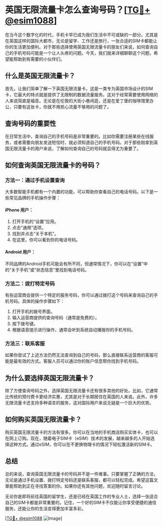 # 英国无限流量卡怎么查询号码？[[TG💪+ @esim1088](https://t.me/s/esim1088)]

在当今这个数字化的时代，手机卡早已成为我们生活中不可或缺的一部分。尤其是在英国这样的国际大都市，无论是留学、工作还是旅行，一张合适的SIM卡都能让你的生活更加便利。对于那些选择使用英国无限流量卡的朋友们来说，如何查询自己的手机号码可能是一个让人头疼的问题。今天，我们就来详细聊聊这个问题，希望能帮助到有需要的小伙伴们。

## 什么是英国无限流量卡？

首先，让我们简单了解一下英国无限流量卡。这是一类专为英国市场设计的SIM卡，它最大的特点就是提供了无限制的数据流量服务。这对于经常需要使用网络的人来说简直是福音。无论是在伦敦的大街小巷闲逛，还是在爱丁堡的咖啡馆里办公，只要有这张卡，你就不用担心流量不够用的问题了。

## 查询号码的重要性

在日常生活中，查询自己的手机号码是非常重要的。比如你需要注册某些在线服务，或者需要向朋友发送短信时，就必须知道自己的手机号码。对于那些刚拿到英国无限流量卡的用户来说，了解如何查询自己的号码就显得尤为重要了。

## 如何查询英国无限流量卡的号码？

### 方法一：通过手机设置查询

大多数智能手机都有一个内置的功能，可以帮助你查看自己的电话号码。以下是一些常见品牌的手机操作步骤：

#### iPhone 用户：
1. 打开手机的“设置”应用。
2. 点击“通用”选项。
3. 找到并点击“关于本机”。
4. 在这里，你可以看到你的电话号码。

#### Android 用户：
不同品牌的Android手机可能会有所不同，但通常情况下，你可以在“设置”中的“关于手机”或“状态信息”里找到电话号码。

### 方法二：拨打特定号码

有些运营商会提供一个特定的服务号码，你可以通过拨打这个号码来查询自己的手机号码。具体的操作步骤如下：

1. 打开手机的拨号界面。
2. 输入运营商提供的查询号码（通常是免费的）。
3. 按下拨号键。
4. 根据语音提示进行操作，通常会听到系统自动播报你的手机号码。

### 方法三：联系客服

如果你尝试了上述方法仍然无法查询到自己的号码，那么直接联系运营商的客服可能是最有效的方式。客服人员可以通过你的账户信息帮你找到手机号码。

## 为什么要选择英国无限流量卡？

除了方便查询号码之外，选择英国无限流量卡还有很多其他的好处。比如，它通常比传统的预付费卡更经济实惠，尤其是对于长期居住在英国的人来说。此外，许多无限流量卡还支持多种语言的服务，这对国际用户来说无疑是一个巨大的优势。

## 如何购买英国无限流量卡？

购买英国无限流量卡的方法有很多。你可以在当地的手机商店购买实体卡，也可以在网上订购。现在，随着电子SIM卡（eSIM）技术的发展，越来越多的人开始选择这种方式。通过eSIM，你可以在不更换物理卡的情况下轻松激活新的SIM卡。

## 总结

总的来说，查询英国无限流量卡的号码并不是一件难事。只要掌握了正确的方法，无论是通过手机设置、拨打特定号码还是联系客服，都可以轻松完成。希望这篇文章能帮助到正在寻找答案的你。如果你还有其他问题，欢迎随时留言讨论。

无论你是即将前往英国的留学生，还是已经在英国工作的专业人士，选择一张适合自己的SIM卡都是非常重要的。记住，一个好的SIM卡不仅能让你享受便捷的通信服务，还能让你的生活变得更加丰富多彩。

[[TG💪+ @esim1088](https://t.me/s/esim1088) ![Image](https://i.postimg.cc/4NQfJmqS/Snipaste-2025-05-13-00-14-12.png)]